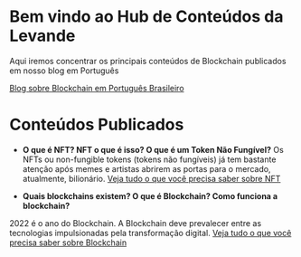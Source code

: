 # Bem vindo ao Hub de Conteúdos da Levande

Aqui iremos concentrar os principais conteúdos de Blockchain publicados em nosso blog em Português

[Blog sobre Blockchain em Português Brasileiro](https://levande.co/pt/)

# Conteúdos Publicados

- **O que é NFT? NFT o que é isso? O que é um Token Não Fungível?**
Os NFTs ou non-fungible tokens (tokens não fungíveis) já tem bastante atenção após memes e artistas abrirem as portas para o mercado, atualmente, bilionário. [Veja tudo o que você precisa saber sobre NFT](https://levande.co/pt/174/tudo-o-que-voce-precisa-saber-sobre-nft/)

- **Quais blockchains existem? O que é Blockchain? Como funciona a blockchain?**

2022 é o ano do Blockchain. A Blockchain deve prevalecer entre as tecnologias impulsionadas pela transformação digital. [Veja tudo o que você precisa saber sobre Blockchain](https://levande.co/pt/186/tudo-o-que-voce-precisa-saber-sobre-blockchain/)

